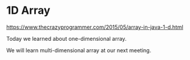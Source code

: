 # 1D Array

https://www.thecrazyprogrammer.com/2015/05/array-in-java-1-d.html

Today we learned about one-dimensional array. 

We will learn multi-dimensional array at our next meeting.
